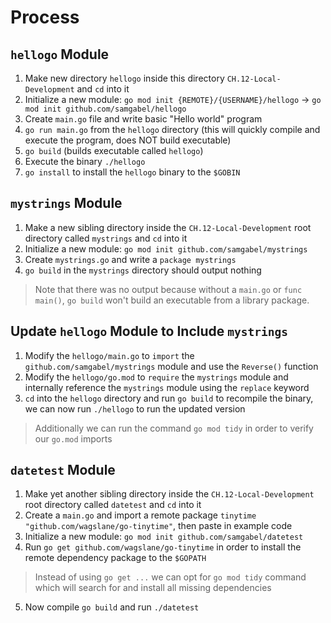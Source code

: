 # Process




## `hellogo` Module

1. Make new directory `hellogo` inside this directory `CH.12-Local-Development` and `cd` into it
2. Initialize a new module: `go mod init {REMOTE}/{USERNAME}/hellogo` -> `go mod init github.com/samgabel/hellogo`
3. Create `main.go` file and write basic "Hello world" program
4. `go run main.go` from the `hellogo` directory (this will quickly compile and execute the program, does NOT build executable)
5. `go build` (builds executable called `hellogo`)
6. Execute the binary `./hellogo`
7. `go install` to install the `hellogo` binary to the `$GOBIN`




## `mystrings` Module

1. Make a new sibling directory inside the `CH.12-Local-Development` root directory called `mystrings` and `cd` into it
2. Initialize a new module: `go mod init github.com/samgabel/mystrings`
3. Create `mystrings.go` and write a `package mystrings`
4. `go build` in the `mystrings` directory should output nothing
> Note that there was no output because without a `main.go` or `func main()`, `go build` won't build an executable from a library package.




## Update `hellogo` Module to Include `mystrings`

1. Modify the `hellogo/main.go` to `import` the `github.com/samgabel/mystrings` module and use the `Reverse()` function
2. Modify the `hellogo/go.mod` to `require` the `mystrings` module and internally reference the `mystrings` module using the `replace` keyword
3. `cd` into the `hellogo` directory and run `go build` to recompile the binary, we can now run `./hellogo` to run the updated version
> Additionally we can run the command `go mod tidy` in order to verify our `go.mod` imports




## `datetest` Module

1. Make yet another sibling directory inside the `CH.12-Local-Development` root directory called `datetest` and `cd` into it
2. Create a `main.go` and import a remote package `tinytime "github.com/wagslane/go-tinytime"`, then paste in example code
3. Initialize a new module: `go mod init github.com/samgabel/datetest`
4. Run `go get github.com/wagslane/go-tinytime` in order to install the remote dependency package to the `$GOPATH`
> Instead of using `go get ...` we can opt for `go mod tidy` command which will search for and install all missing dependencies
5. Now compile `go build` and run `./datetest`
